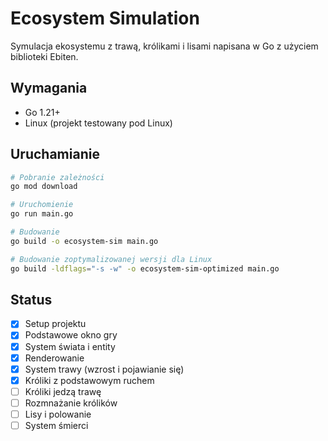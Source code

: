 # Ecosystem Simulation

Symulacja ekosystemu z trawą, królikami i lisami napisana w Go z użyciem biblioteki Ebiten.

## Wymagania

- Go 1.21+
- Linux (projekt testowany pod Linux)

## Uruchamianie

```bash
# Pobranie zależności
go mod download

# Uruchomienie
go run main.go

# Budowanie
go build -o ecosystem-sim main.go

# Budowanie zoptymalizowanej wersji dla Linux
go build -ldflags="-s -w" -o ecosystem-sim-optimized main.go
```

## Status

- [x] Setup projektu
- [x] Podstawowe okno gry
- [x] System świata i entity
- [x] Renderowanie
- [x] System trawy (wzrost i pojawianie się)
- [x] Króliki z podstawowym ruchem
- [ ] Króliki jedzą trawę
- [ ] Rozmnażanie królików
- [ ] Lisy i polowanie
- [ ] System śmierci
